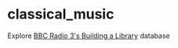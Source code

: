 # classical_music
Explore [BBC Radio 3's Building a Library](https://www.bbc.co.uk/programmes/b06w2121) database
